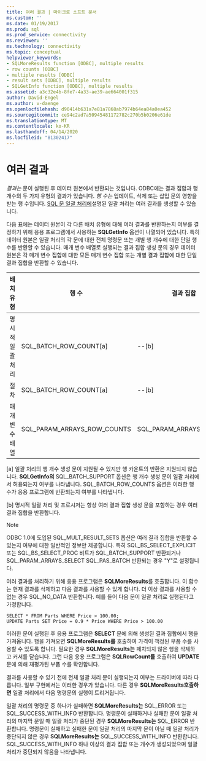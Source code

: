 ```yaml
---
title: 여러 결과 | 마이크로 소프트 문서
ms.custom: ''
ms.date: 01/19/2017
ms.prod: sql
ms.prod_service: connectivity
ms.reviewer: ''
ms.technology: connectivity
ms.topic: conceptual
helpviewer_keywords:
- SQLMoreResults function [ODBC], multiple results
- row counts [ODBC]
- multiple results [ODBC]
- result sets [ODBC], multiple results
- SQLGetInfo function [ODBC], multiple results
ms.assetid: a3c32e4b-8fe7-4a33-ae39-ae664001f315
author: David-Engel
ms.author: v-daenge
ms.openlocfilehash: d90414b631a7e81a7868ab7974b64ea84a0ea452
ms.sourcegitcommit: ce94c2ad7a50945481172782c270b5b0206e61de
ms.translationtype: MT
ms.contentlocale: ko-KR
ms.lasthandoff: 04/14/2020
ms.locfileid: "81302417"
---
```

# <a name="multiple-results"></a>여러 결과
*결과는* 문이 실행된 후 데이터 원본에서 반환되는 것입니다. ODBC에는 결과 집합과 행 개수의 두 가지 유형의 결과가 있습니다. *행 수는* 업데이트, 삭제 또는 삽입 문의 영향을 받는 행 수입니다. [SQL 문 일괄 처리에](../../../odbc/reference/develop-app/batches-of-sql-statements.md)설명된 일괄 처리는 여러 결과를 생성할 수 있습니다.  
  
 다음 표에는 데이터 원본이 각 다른 배치 유형에 대해 여러 결과를 반환하는지 여부를 결정하기 위해 응용 프로그램에서 사용하는 **SQLGetInfo** 옵션이 나열되어 있습니다. 특히 데이터 원본은 일괄 처리의 각 문에 대한 전체 명령문 또는 개별 행 개수에 대한 단일 행 수를 반환할 수 있습니다. 매개 변수 배열로 실행되는 결과 집합 생성 문의 경우 데이터 원본은 각 매개 변수 집합에 대한 모든 매개 변수 집합 또는 개별 결과 집합에 대한 단일 결과 집합을 반환할 수 있습니다.  
  
|배치 유형|행 수|결과 집합|  
|----------------|----------------|-----------------|  
|명시적 일괄 처리|SQL_BATCH_ROW_COUNT[a]|--[b]|  
|절차|SQL_BATCH_ROW_COUNT[a]|--[b]|  
|매개 변수 배열|SQL_PARAM_ARRAYS_ROW_COUNTS|SQL_PARAM_ARRAYS_SELECTS|  
  
 [a] 일괄 처리의 행 개수 생성 문이 지원될 수 있지만 행 카운트의 반환은 지원되지 않습니다. **SQLGetInfo의** SQL_BATCH_SUPPORT 옵션은 행 개수 생성 문이 일괄 처리에서 허용되는지 여부를 나타냅니다. SQL_BATCH_ROW_COUNTS 옵션은 이러한 행 수가 응용 프로그램에 반환되는지 여부를 나타냅니다.  
  
 [b] 명시적 일괄 처리 및 프로시저는 항상 여러 결과 집합 생성 문을 포함하는 경우 여러 결과 집합을 반환합니다.  
  
> [!NOTE]  
>  ODBC 1.0에 도입된 SQL_MULT_RESULT_SETS 옵션은 여러 결과 집합을 반환할 수 있는지 여부에 대한 일반적인 정보만 제공합니다. 특히 SQL_BS_SELECT_EXPLICIT 또는 SQL_BS_SELECT_PROC 비트가 SQL_BATCH_SUPPORT 반환되거나 SQL_PARAM_ARRAYS_SELECT SQL_PAS_BATCH 반환되는 경우 "Y"로 설정됩니다.  
  
 여러 결과를 처리하기 위해 응용 프로그램은 **SQLMoreResults**를 호출합니다. 이 함수는 현재 결과를 삭제하고 다음 결과를 사용할 수 있게 합니다. 더 이상 결과를 사용할 수 없는 경우 SQL_NO_DATA 반환합니다. 예를 들어 다음 문이 일괄 처리로 실행된다고 가정합니다.  
  
```  
SELECT * FROM Parts WHERE Price > 100.00;  
UPDATE Parts SET Price = 0.9 * Price WHERE Price > 100.00  
```  
  
 이러한 문이 실행된 후 응용 프로그램은 **SELECT** 문에 의해 생성된 결과 집합에서 행을 가져옵니다. 행을 가져오면 **SQLMoreResults를** 호출하여 가격이 책정된 부품 수를 사용할 수 있도록 합니다. 필요한 경우 **SQLMoreResults는** 페치되지 않은 행을 삭제하고 커서를 닫습니다. 그런 다음 응용 프로그램은 **SQLRowCount를** 호출하여 **UPDATE** 문에 의해 재평가된 부품 수를 확인합니다.  
  
 결과를 사용할 수 있기 전에 전체 일괄 처리 문이 실행되는지 여부는 드라이버에 따라 다릅니다. 일부 구현에서는 이러한 경우가 있습니다. 다른 경우 **SQLMoreResults호출하면** 일괄 처리에서 다음 명령문의 실행이 트리거됩니다.  
  
 일괄 처리의 명령문 중 하나가 실패하면 **SQLMoreResults는** SQL_ERROR 또는 SQL_SUCCESS_WITH_INFO 반환합니다. 명령문이 실패하거나 실패한 문이 일괄 처리의 마지막 문일 때 일괄 처리가 중단된 경우 **SQLMoreResults는** SQL_ERROR 반환합니다. 명령문이 실패하고 실패한 문이 일괄 처리의 마지막 문이 아닐 때 일괄 처리가 중단되지 않은 경우 **SQLMoreResults는** SQL_SUCCESS_WITH_INFO 반환합니다. SQL_SUCCESS_WITH_INFO 하나 이상의 결과 집합 또는 개수가 생성되었으며 일괄 처리가 중단되지 않음을 나타냅니다.

